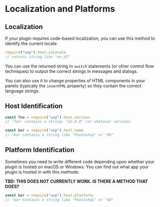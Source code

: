# Localization and Platforms

## Localization

If your plugin requires code-based localization, you can use this method to identify the current locale:

```js
require("uxp").host.uiLocale
// returns string like "en_US" 
```
You can use the returned string in `switch` statements (or other control flow techniques) to output the correct strings in messages and dialogs.

You can also use it to change properties of HTML components in your panels (typically the `innerHTML` property) so they contain the correct language strings.

## Host Identification

```js
const foo = require("uxp").host.version
// 'foo' contains a string: "22.0.0" (or whatever version)
```
```js
const bar = require("uxp").host.name
// 'bar contains a string like "Photoshop" or "XD"
```
## Platform Identification

Sometimes you need to write different code depending upon whether your plugin is hosted on macOS or Windows. You can find out what app your plugin is hosted in with this methods:

__TBD: THIS DOES NOT CURRENTLY WORK. IS THERE A METHOD THAT DOES?__

```js
const bar = require("uxp").host.platform;
// 'bar contains a string like "Photoshop" or "XD"
```
